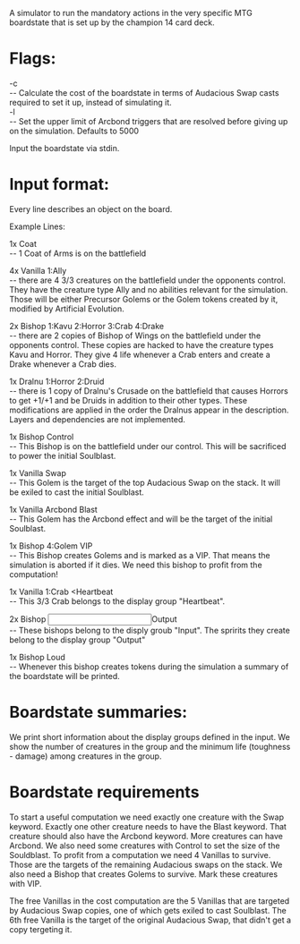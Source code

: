 A simulator to run the mandatory actions in the very specific MTG boardstate that is set up by the champion 14 card deck.

# Flags:<br>
-c<br>
-- Calculate the cost of the boardstate in terms of Audacious Swap casts required to set it up, instead of simulating it.<br>
-l<br>
-- Set the upper limit of Arcbond triggers that are resolved before giving up on the simulation. Defaults to 5000

Input the boardstate via stdin.

# Input format:

Every line describes an object on the board.

Example Lines:

1x Coat<br>
-- 1 Coat of Arms is on the battlefield

4x Vanilla 1:Ally<br>
-- there are 4 3/3 creatures on the battlefield under the opponents control. They have the creature type Ally and no abilities relevant for the simulation. Those will be either Precursor Golems or the Golem tokens created by it, modified by Artificial Evolution.

2x Bishop 1:Kavu 2:Horror 3:Crab 4:Drake<br>
-- there are 2 copies of Bishop of Wings on the battlefield under the opponents control. These copies are hacked to have the creature types Kavu and Horror. They give 4 life whenever a Crab enters and create a Drake whenever a Crab dies.

1x Dralnu 1:Horror 2:Druid<br>
-- there is 1 copy of Dralnu's Crusade on the battlefield that causes Horrors to get +1/+1 and be Druids in addition to their other types. These modifications are applied in the order the Dralnus appear in the description. Layers and dependencies are not implemented.

1x Bishop Control<br>
-- This Bishop is on the battlefield under our control. This will be sacrificed to power the initial Soulblast.

1x Vanilla Swap<br>
-- This Golem is the target of the top Audacious Swap on the stack. It will be exiled to cast the initial Soulblast.

1x Vanilla Arcbond Blast<br>
-- This Golem has the Arcbond effect and will be the target of the initial Soulblast.

1x Bishop 4:Golem VIP<br>
-- This Bishop creates Golems and is marked as a VIP. That means the simulation is aborted if it dies. We need this bishop to profit from the computation!

1x Vanilla 1:Crab <Heartbeat<br>
-- This 3/3 Crab belongs to the display group "Heartbeat".

2x Bishop <Input >Output<br>
-- These bishops belong to the disply groub "Input". The spririts they create belong to the display group "Output"

1x Bishop Loud<br>
-- Whenever this bishop creates tokens during the simulation a summary of the boardstate will be printed.

# Boardstate summaries:

We print short information about the display groups defined in the input. We show the number of creatures in the group and the minimum life (toughness - damage) among creatures in the group.

# Boardstate requirements

To start a useful computation we need exactly one creature with the Swap keyword. Exactly one other creature needs to have the Blast keyword. That creature should also have the Arcbond keyword. More creatures can have Arcbond. We also need some creatures with Control to set the size of the Souldblast.
To profit from a computation we need 4 Vanillas to survive. Those are the targets of the remaining Audacious swaps on the stack. We also need a Bishop that creates Golems to survive. Mark these creatures with VIP.

The free Vanillas in the cost computation are the 5 Vanillas that are targeted by Audacious Swap copies, one of which gets exiled to cast Soulblast. The 6th free Vanilla is the target of the original Audacious Swap, that didn't get a copy tergeting it.

